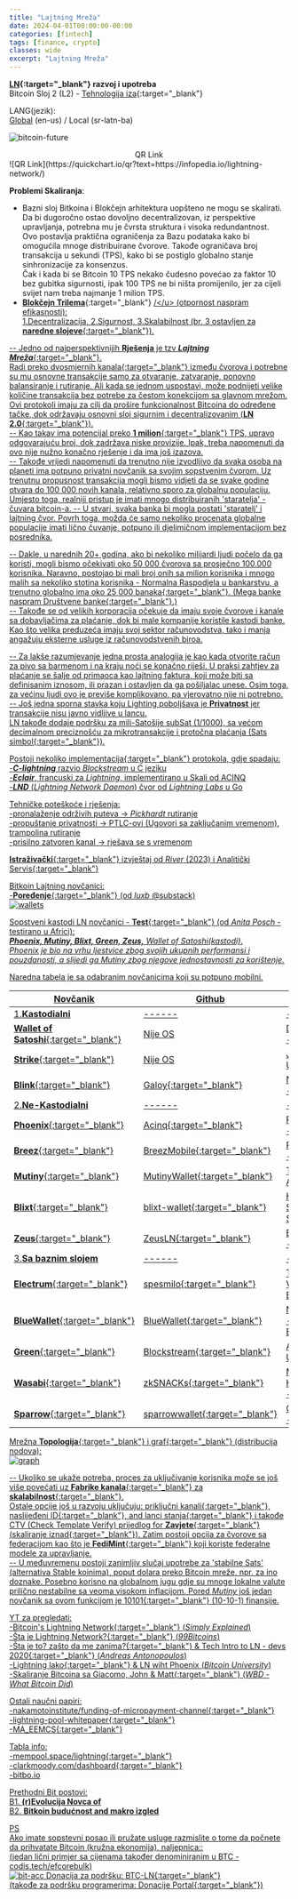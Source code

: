 ```yaml
---
title: "Lajtning Mreža"
date: 2024-04-01T00:00:00-00:00
categories: [fintech]
tags: [finance, crypto]
classes: wide
excerpt: "Lajtning Mreža"
---
```


**[LN](https://en.wikipedia.org/wiki/Lightning_Network){:target="_blank"} razvoj i upotreba**<br>
Bitcoin Sloj 2 (L2) - [Tehnologija iza](https://medium.com/coinmonks/the-lightning-network-technology-behind-bitcoins-scaling-solution-915c07455ca8){:target="_blank"}

LANG(jezik):<br>
[Global](https://infopedia.io/lightning-network/) (en-us) / Local (sr-latn-ba)<br>

![bitcoin-future](https://raw.githubusercontent.com/borisdj/borisdj.github.io/main/assets/images/lightning-network/lightning-model.jpg)

<center>QR Link</center>
![QR Link](https://quickchart.io/qr?text=https://infopedia.io/lightning-network/)

**Problemi Skaliranja**:  
* Bazni sloj Bitkoina i Blokčejn arhitektura uopšteno ne mogu se skalirati.
Da bi dugoročno ostao dovoljno decentralizovan, iz perspektive upravljanja, potrebna mu je čvrsta struktura i visoka redundantnost.  
Ovo postavlja praktična ograničenja za Bazu podataka kako bi omogućila mnoge distribuirane čvorove. Takođe ograničava broj transakcija u sekundi (TPS), kako bi se postiglo globalno stanje sinhronizacije za konsenzus.  
Čak i kada bi se Bitcoin 10 TPS nekako čudesno povećao za faktor 10 bez gubitka sigurnosti, ipak 100 TPS ne bi ništa promijenilo, jer za cijeli svijet nam treba najmanje 1 milion TPS.
* [**Blokčejn Trilema**](https://medium.com/@chainway_xyz/the-true-trilemma-for-bitcoin-layers-06855d535b95){:target="_blank"} <u>/\</u> (otpornost naspram efikasnosti):  
1.Decentralizacija, 2.Sigurnost, 3.Skalabilnost (br. 3 ostavljen za [**naredne slojeve**](https://www.minima.global/post/taking-blockchain-scalability-to-the-next-layer){:target="_blank"}).

-- Jedno od najperspektivnijih **Rješenja** je tzv [***Lajtning Mreža***](https://lightning.network/){:target="_blank"}.  
Radi preko [dvosmjernih kanala](https://bitcoinmagazine.com/technical/understanding-the-lightning-network-part-building-a-bidirectional-payment-channel-1464710791){:target="_blank"} između čvorova i potrebne su mu osnovne transakcije samo za otvaranje, zatvaranje, ponovno balansiranje i rutiranje. Ali kada se jednom uspostavi, može podnijeti velike količine transakcija bez potrebe za čestom konekcijom sa glavnom mrežom.  
Ovi protokoli imaju za cilj da prošire funkcionalnost Bitcoina do određene tačke, dok održavaju osnovni sloj sigurnim i decentralizovanim ([**LN 2.0**](https://blog.theabacus.io/lightning-network-2-0-b878b9bb356e){:target="_blank"}).  
-- Kao takav ima potencijal preko [**1 milion**](https://medium.com/@mnry.io/what-is-the-lightning-network-and-how-does-it-work-a9015096cc1c){:target="_blank"} TPS, upravo odgovarajuću broj, dok zadržava niske provizije. Ipak, treba napomenuti da ovo nije nužno konačno rješenje i da ima još izazova.  
-- Takođe vrijedi napomenuti da trenutno nije izvodljivo da svaka osoba na planeti ima potpuno privatni novčanik sa svojim sopstvenim čvorom. Uz trenutnu propusnost transakcija mogli bismo vidjeti da se svake godine otvara do 100 000 novih kanala, relativno sporo za globalnu populaciju. Umjesto toga, realniji pristup je imati mnogo distribuiranih 'staratelja' - čuvara bitcoin-a. 
-- U stvari, svaka banka bi mogla postati 'staratelj' i lajtning čvor. Povrh toga, možda će samo nekoliko procenata globalne populacije imati lično čuvanje, potpuno ili djelimičnom implementacijom bez posrednika. 

-- Dakle, u narednih 20+ godina, ako bi nekoliko milijardi ljudi počelo da ga koristi, mogli bismo očekivati oko 50 000 čvorova sa prosječno 100.000 korisnika. Naravno, postojao bi mali broj onih sa milion korisnika i mnogo malih sa nekoliko stotina korisnika - Normalna Raspodjela u bankarstvu, a trenutno globalno ima oko [25 000 banaka](https://www.linkedin.com/pulse/how-many-banks-globally-david-gyori){:target="_blank"}. ([Mega banke naspram Društvene banke](https://www.extractable.com/insights/by-the-numbers-mega-banks-vs-community-banks/){:target="_blank"}.)  
-- Takođe se od velikih korporacija očekuje da imaju svoje čvorove i kanale sa dobavljačima za plaćanje, dok bi male kompanije koristile kastodi banke. Kao što velika preduzeća imaju svoj sektor računovodstva, tako i manja angažuju eksterne usluge iz računovodstvenih biroa.

-- Za lakše razumjevanje jedna prosta analogija je kao kada otvorite račun za pivo sa barmenom i na kraju noći se konačno riješi. U praksi zahtjev za plaćanje se šalje od primaoca kao lajtning faktura, koji može biti sa definisanim iznosom, ili prazan i ostavljen da ga pošiljalac unese.
Osim toga, za većinu ljudi ovo je previše komplikovano, pa vjerovatno nije ni potrebno.  
-- Još jedna sporna stavka koju Lighting poboljšava je **Privatnost** jer transakcije nisu javno vidljive u lancu.  
LN takođe dodaje podršku za mili-Satošije subSat (1/1000), sa većom decimalnom preciznošću za mikrotransakcije i protočna plaćanja (Sats [simbol](https://bitcoinmagazine.com/culture/my-suggestion-for-the-bitcoin-sats-symbol){:target="_blank"}). 

Postoji nekoliko [implementacija](https://medium.com/@fulgur.ventures/an-overview-of-lightning-network-implementations-d670255a6cfa){:target="_blank"} protokola, gdje spadaju:  
-***C-lightning*** razvio *Blockstream* u C jeziku  
-***Eclair***, francuski za *Lightning*, implementirano u Skali od ACINQ  
-***LND*** (*Lightning Network Daemon*) čvor od *Lightning Labs* u Go  

Tehničke poteškoće i rješenja:  
-pronalaženje održivih puteva -> *Pickhardt* rutiranje  
-propuštanje privatnosti -> PTLC-ovi (Ugovori sa zaključanim vremenom), trampolina rutiranje  
-prisilno zatvoren kanal -> rješava se s vremenom  

[**Istraživački**](https://river.com/learn/files/river-lightning-report-2023.pdf){:target="_blank"} izvještaj od *River* (2023) i Analitički [Servis](https://1ml.com/){:target="_blank"}  

Bitkoin Lajtning novčanici:  
-[**Poređenje**](https://luxb.substack.com/p/usporedba-lightning-novcanika){:target="_blank"} (od *luxb* @substack)  
![wallets](https://raw.githubusercontent.com/borisdj/borisdj.github.io/main/assets/images/lightning-network/lightning-wallets-all.jpg)

Sopstveni kastodi LN novčanici - [**Test**](https://anitaposch.com/lightning-wallet-test-2024){:target="_blank"} (od *Anita Posch* - testirano u Africi):  
***Phoenix, Mutiny, Blixt, Green, Zeus,** Wallet of Satoshi(kastodi)*.  
*Phoenix je bio na vrhu ljestvice zbog svojih ukupnih performansi i pouzdanosti, a slijedi ga Mutiny zbog njegove jednostavnosti za korištenje.*

Naredna tabela je sa odabranim novčanicima koji su potpuno mobilni.

| Novčanik | Github | Tim | Vid | Tag |
| -----  | ------ | ---- | --- | ---- |
| 1.**Kastodialni** | ------ | ---------- | --- | --------------- |
| [**Wallet of Satoshi**](https://www.walletofsatoshi.com/){:target="_blank"} | Nije OS | Daniel Alexiuc - Australia | [YT](https://www.youtube.com/watch?v=sXBwRO7ML7w){:target="_blank"} | jednostavan, bez provizija |
| [**Strike**](https://strike.me/){:target="_blank"} | Nije OS | Jack Mallers - US | [YT](https://www.youtube.com/watch?v=4-vJ7zZQ4wU){:target="_blank"} | - |
| [**Blink**](https://www.blink.sv/){:target="_blank"} | [Galoy](https://github.com/GaloyMoney/blinkbtc){:target="_blank"} | Nicolas Burtey - El.Sal. | [YT](https://www.youtube.com/watch?v=q3QwxCd1EZE) | [StableSats] |
| 2.**Ne-Kastodialni** | *------* | *----------* | *---* | *---------------* |
| [**Phoenix**](https://phoenix.acinq.co/){:target="_blank"} | [Acinq](https://github.com/ACINQ){:target="_blank"} | Pierre-Marie - Paris, FR | [YT](https://www.youtube.com/watch?v=hmmehTnV3ys){:target="_blank"}| [trust-minimized] |
| [**Breez**](https://breez.technology/mobile/){:target="_blank"} | [BreezMobile](https://github.com/breez/breezmobile){:target="_blank"}| Roy Sheinfeld - Israel | [YT](https://www.youtube.com/watch?v=lcBsn8e-oQ4&t=407s){:target="_blank"} | - |
| [**Mutiny**](https://www.mutinywallet.com/){:target="_blank"} | [MutinyWallet](https://github.com/MutinyWallet/mutiny-web){:target="_blank"} | Tony Giorgio - Austin, TX | [YT](https://www.youtube.com/watch?v=vHQ6wgT3S2I){:target="_blank"} | [Web], [Stables-DLC], [Nostr] |
| [**Blixt**](https://blixtwallet.github.io/){:target="_blank"} | [blixt-wallet](https://github.com/hsjoberg/blixt-wallet){:target="_blank"} | Hampus Sjöberg - Sweden | [YT](https://www.youtube.com/watch?v=5JyOAeaCN0o){:target="_blank"} | - |
| [**Zeus**](https://zeusln.com/){:target="_blank"} | [ZeusLN](https://github.com/ZeusLN/zeus){:target="_blank"} | Evan Kaloudis - NY, US | [YT](https://www.youtube.com/watch?v=hmmehTnV3ys&t=1106s){:target="_blank"} | - |
| 3.**Sa baznim slojem** | *------* | *----------* | *---* | *---------------* |
| [**Electrum**](https://electrum.org/){:target="_blank"} | [spesmilo](https://github.com/spesmilo/electrum){:target="_blank"} | Thomas Voegtlin - Berlin, DE | [YT](https://www.youtube.com/watch?v=pyylkpR4DDk){:target="_blank"} | [eksterni nod] |
| [**BlueWallet**](https://bluewallet.io/){:target="_blank"} | [BlueWallet](https://github.com/BlueWallet/BlueWallet){:target="_blank"} | Nuno Coelho - Barcelona, ES | [YT](https://www.youtube.com/watch?v=iVPNk2ZZ63w){:target="_blank"} | [eksterni nod] |
| [**Green**](https://github.com/Blockstream/green_android){:target="_blank"} | [Blockstream](https://github.com/Blockstream/green_android){:target="_blank"} | Adam Back - US | [YT](https://www.youtube.com/watch?v=DesN85bWmGA){:target="_blank"} | [eksterni nod] |
| [**Wasabi**](https://wasabiwallet.io/){:target="_blank"} | [zkSNACKs](https://github.com/zkSNACKs/WalletWasabi){:target="_blank"} | Max Hillebrand(DE) - Gibraltar | [YT](https://www.youtube.com/watch?v=ECQHAzSckK0){:target="_blank"} | plan za [LN with CoinJoins](https://blog.wasabiwallet.io/what-lightning-network-enabled-wabisabi-coinjoins-might-look-like/){:target="_blank"} |
| [**Sparrow**](https://sparrowwallet.com/){:target="_blank"} | [sparrowwallet](https://github.com/sparrowwallet/sparrow){:target="_blank"} | Craig Raw(ZA) - Cape Town | [YT](https://www.youtube.com/watch?v=qJ_SpQX_YKw){:target="_blank"} | [multisig](https://bitcoiner.guide/multisig/recover/){:target="_blank"} |


Mrežna [**Topologija**](https://appliednetsci.springeropen.com/articles/10.1007/s41109-023-00602-2){:target="_blank"} i [graf](https://lnrouter.app/graph){:target="_blank"} (distribucija nodova):  
![graph](https://raw.githubusercontent.com/borisdj/borisdj.github.io/main/assets/images/lightning-network/lightning-graph.jpg)

--  Ukoliko se ukaže potreba, proces za uključivanje korisnika može se još više povećati uz [**Fabrike kanala**](https://bitcoinops.org/en/topics/channel-factories/){:target="_blank"} za [**skalabilnost**](https://bitcoin.stackexchange.com/questions/67158/what-are-channel-factories-and-how-do-they-work){:target="_blank"}.  
Ostale opcije još u razvoju uključuju: [priključni kanali](https://lightning.engineering/posts/2021-05-26-sidecar-channels/){:target="_blank"}, [naslijeđeni ID](https://github.com/JohnLaw2/btc-iids/blob/main/iids14.pdf){:target="_blank"}, and [lanci stanja](https://medium.com/@RubenSomsen/statechains-non-custodial-off-chain-bitcoin-transfer-1ae4845a4a39){:target="_blank"} i takođe CTV (Check Template Verify) prijedlog for [**Zavjete**](https://bitbox.swiss/blog/what-are-bitcoin-covenants/){:target="_blank"} ([skaliranje iznad](https://www.rhinobitcoin.com/blog/bitcoin-covenants-can-we-scale-beyond-100m-users){:target="_blank"}). Zatim postoji opcija za čvorove sa federacijom kao što je [**FediMint**](https://fedimint.org/){:target="_blank"} koji koriste federalne modele za upravljanje.  
-- U međuvremenu postoji zanimljiv slučaj upotrebe za 'stabilne Sats' (alternativa Stable koinima), poput dolara preko Bitcoin mreže, npr. za ino doznake. Posebno korisno na globalnom jugu gdje su mnoge lokalne valute prilično nestabilne sa veoma visokom inflacijom. Pored *Mutiny* još jedan novčanik sa ovom funkcijom je [10101](https://10101.finance/){:target="_blank"} (10-10-1) finansije.

YT za pregledati:  
-[Bitcoin's Lightning Network](https://www.youtube.com/watch?v=rrr_zPmEiME){:target="_blank"} (*Simply Explained*)  
-[Šta je Lightning Network?](https://www.youtube.com/watch?v=pBh4DcM-0pg){:target="_blank"} (*99Bitcoins*)  
-[Šta je to? zašto da me zanima?](https://www.youtube.com/watch?v=AYAreuNzx58&t=39s){:target="_blank"} & [Tech Intro to LN - devs 2020](https://www.youtube.com/watch?v=E1n3sKKPD_k){:target="_blank"} (*Andreas Antonopoulos*)  
-[Lightning lako](https://www.youtube.com/watch?v=nusOl6wb1a4){:target="_blank"} & [LN wiht Phoenix](https://www.youtube.com/watch?v=9j_slmZ7Eyo) (*Bitcoin University*)  
-[Skaliranje Bitcoina sa Giacomo, John & Matt](https://www.youtube.com/watch?v=Iz81W-_X5gw){:target="_blank"} (*WBD - What Bitcoin Did*)  

Ostali naučni papiri:  
-[nakamotoinstitute/funding-of-micropayment-channel](https://nakamotoinstitute.org/static/docs/scalable-funding-of-bitcoin-micropayment-channel-networks.pdf){:target="_blank"}  
-[lightning-pool-whitepaper](https://lightning.engineering/lightning-pool-whitepaper.pdf){:target="_blank"}  
-[MA_EEMCS](https://essay.utwente.nl/80780/1/Wijburg_MA_EEMCS.pdf){:target="_blank"}  

Tabla info:  
-[mempool.space/lightning](https://mempool.space/lightning){:target="_blank"}  
-[clarkmoody.com/dashboard](https://bitcoin.clarkmoody.com/dashboard/){:target="_blank"}  
-[bitbo.io](https://bitbo.io/target="_blank")  

Prethodni Bit postovi:  
B1. [**(r)Evolucija Novca of**](https://infopedia.io/sr-latn/revolution-of-money/)  
B2. [**Bitkoin budućnost and makro izgled**](https://infopedia.io/sr-latn/bitcoin-future-macro-outlook/)  

PS  
Ako imate sopstevni posao ili pružate usluge razmislite o tome da počnete da prihvatate Bitcoin (kružna ekonomija), naljepnica::  
(jedan lični primjer sa cijenama također denominiranim u BTC - [codis.tech/efcorebulk](https://codis.tech/efcorebulk))  
![bit-acc](https://raw.githubusercontent.com/borisdj/borisdj.github.io/main/assets/images/lightning-network/bit-acc.png)
Donacija za podršku: [BTC-LN](https://borisdj.net/donation/donate-btc.html){:target="_blank"}  
(takođe za podršku programerima: [Donacije Portal](https://bitcoindevlist.com/){:target="_blank"})
